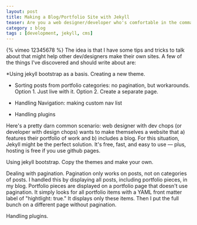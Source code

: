 ```yaml
---
layout: post
title: Making a Blog/Portfolio Site with Jekyll
teaser: Are you a web designer/developer who's comfortable in the command line and wants to create a new site using Jekyll? Read on. 
category : blog
tags : [development, jekyll, cms]
---
```

{% vimeo 12345678 %}
The idea is that I have some tips and tricks to talk about that might help other dev/designers make their own sites. A few of the things I've discovered and should write about are:

*Using jekyll bootstrap as a basis. Creating a new theme. 

* Sorting posts from portfolio categories: no pagination, but workarounds. Option 1. Just live with it. Option 2. Create a separate page. 

* Handling Navigation: making custom nav list

* Handling plugins

Here's a pretty darn common scenario: web designer with dev chops (or developer with design chops) wants to make themselves a website that a) features their portfolio of work and b) includes a blog. For this situation, Jekyll might be the perfect solution. It's free, fast, and easy to use — plus, hosting is free if you use github pages.

Using jekyll bootstrap. Copy the themes and make your own.

Dealing with pagination. Pagination only works on posts, not on categories of posts. I handled this by displaying all posts, including portfolio pieces, in my blog. Portfolio pieces are displayed on a portfolio page that doesn't use pagination. It simply looks for all portfolio items with a YAML front matter label of "hightlight: true." It displays only these items. Then I put the full bunch on a different page without pagination. 

Handling plugins. 

